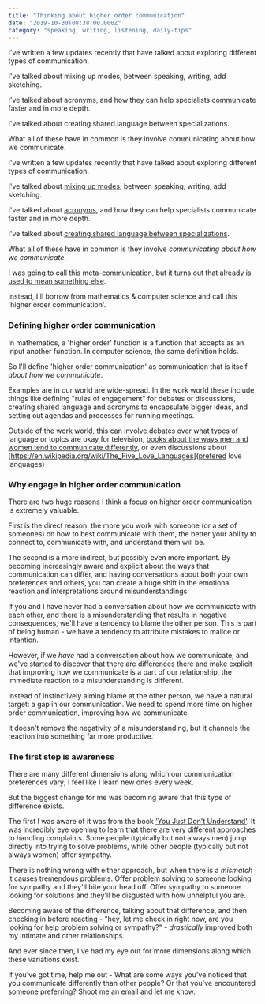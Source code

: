 ```yaml
---
title: "Thinking about higher order communication"
date: "2019-10-30T08:38:00.000Z"
category: "speaking, writing, listening, daily-tips"
---
```

I've written a few updates recently that have talked about exploring different types of communication.

I've talked about mixing up modes, between speaking, writing, add sketching.

I've talked about acronyms, and how they can help specialists communicate faster and in more depth.

I've talked about creating shared language between specializations.

What all of these have in common is they involve communicating about how we communicate.

<!-- more -->

I've written a few updates recently that have talked about exploring different types of communication.

I've talked about [mixing up modes](https://www.speakwritelisten.com/blog/10-30-when-struggling-to-connect-try-switching-modes/), between speaking, writing, add sketching.

I've talked about [acronyms](https://www.speakwritelisten.com/blog/10-28-why-we-all-love-acronyms/), and how they can help specialists communicate faster and in more depth.

I've talked about [creating shared language between specializations](https://www.speakwritelisten.com/blog/10-17-creating-shared-languages).

What all of these have in common is they involve _communicating about how we communicate_.

I was going to call this meta-communication, but it turns out that [already is used to mean something else](https://en.wikipedia.org/wiki/Meta-communication).

Instead, I'll borrow from mathematics & computer science and call this 'higher order communication'.

### Defining higher order communication

In mathematics, a 'higher order' function is a function that accepts as an input another function. In computer science, the same definition holds.

So I'll define 'higher order communication' as communication that is itself _about how we communicate_.

Examples are in our world are wide-spread. In the work world these include things like defining "rules of engagement" for debates or discussions, creating shared language and acronyms to encapsulate bigger ideas, and setting out agendas and processes for running meetings.

Outside of the work world, this can involve debates over what types of language or topics are okay for television, [books about the ways men and women tend to communicate differently](https://en.wikipedia.org/wiki/You_Just_Don%27t_Understand), or even discussions about [https://en.wikipedia.org/wiki/The_Five_Love_Languages](prefered love languages)

### Why engage in higher order communication

There are two huge reasons I think a focus on higher order communication is extremely valuable.

First is the direct reason: the more you work with someone (or a set of someones) on how to best communicate with them, the better your ability to connect to, communicate with, and understand them will be.

The second is a more indirect, but possibly even more important. By becoming increasingly aware and explicit about the ways that communication can differ, and having conversations about both your own preferences and others, you can create a huge shift in the emotional reaction and interpretations around misunderstandings.

If you and I have never had a conversation about how we communicate with each other, and there is a misunderstanding that results in negative consequences, we'll have a tendency to blame the other person. This is part of being human - we have a tendency to attribute mistakes to malice or intention.

However, if we *have* had a conversation about how we communicate, and we've started to discover that there are differences there and make explicit that improving how we communicate is a part of our relationship, the immediate reaction to a misunderstanding is different.

Instead of instinctively aiming blame at the other person, we have a natural target: a gap in our communication. We need to spend more time on higher order communication, improving how we communicate.

It doesn't remove the negativity of a misunderstanding, but it channels the reaction into something far more productive.

### The first step is awareness

There are many different dimensions along which our communication preferences vary; I feel like I learn new ones every week.

But the biggest change for me was becoming aware that this type of difference exists.

The first I was aware of it was from the book ['You Just Don't Understand'](https://en.wikipedia.org/wiki/You_Just_Don%27t_Understand). It was incredibly eye opening to learn that there are very different approaches to handling complaints. Some people (typically but not always men) jump directly into trying to solve problems, while other people (typically but not always women) offer sympathy.

There is nothing wrong with either approach, but when there is a _mismatch_ it causes tremendous problems. Offer problem solving to someone looking for sympathy and they'll bite your head off. Offer sympathy to someone looking for solutions and they'll be disgusted with how unhelpful you are.

Becoming aware of the difference, talking about that difference, and then checking in before reacting - "hey, let me check in right now, are you looking for help problem solving or sympathy?" - _drastically_ improved both my intimate and other relationships.

And ever since then, I've had my eye out for more dimensions along which these variations exist.

If you've got time, help me out - What are some ways you've noticed that you communicate differently than other people? Or that you've encountered someone preferring? Shoot me an email and let me know.
